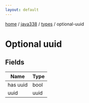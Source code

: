 ```yaml
---
layout: default
---
```


[home](/)  /  [java338](/protocol/java338)  /  [types](/protocol/java338/types)  /  optional-uuid

# Optional uuid

## Fields

Name | Type
---|---
has uuid | bool
uuid | uuid

